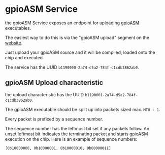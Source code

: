 # gpioASM Service

the gpioASM Service exposes an endpoint for uploading [gpioASM](https://github.com/dakhnod/gpioASM/blob/main/docs/GPIO_ASM.md) executables.

The easiest way to do this is via the "gpioASM upload" segment on the [website](https://ble.nullco.de/#gpio-asm-upload).

Just upload your gpioASM source and it will be compiled, loaded onto the chip and executed.

The service has the UUID `b1190000-2a74-d5a2-784f-c1cdb3862ab0`.

## gpioASM Upload characteristic

the upload characteristic has the UUID `b1190001-2a74-d5a2-784f-c1cdb3862ab0`.

The gpioASM executable should be split up into packets sized max. `MTU - 1`.

Every packet is prefixed by a sequence number.

The sequence number has the leftmost bit set if any packets follow.
An unset leftmost bit indicates the terminating packet and starts gpioASM execution on the chip.
Here is an example of sequence numbers: 

`[0b10000000, 0b10000001, 0b10000010, 0b00000011]`